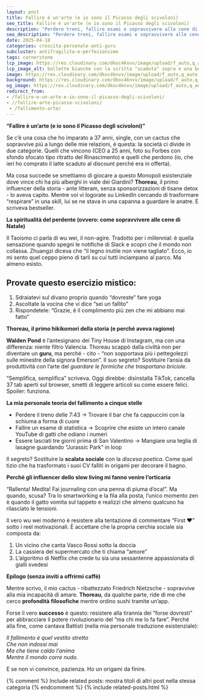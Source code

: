 ```yaml
---
layout: post
title: Fallire è un'arte (e io sono il Picasso degli scivoloni)
seo_title: Fallire è un'arte (e io sono il Picasso degli scivoloni)
description: "Perdere treni, fallire esami e sopravvivere alle cene di famiglia: una guida irriverente al successo attraverso gli scivoloni. Con Thoreau, cactus parlanti e l'arte di non fare i compiti a casa"
seo_description: "Perdere treni, fallire esami e sopravvivere alle cene di famiglia: una guida irriverente al successo attraverso gli scivoloni. Con Thoreau, cactus parlanti e l'arte di non fare i compiti a casa"
date: 2025-04-18
categories: crescita-personale-anti-guru
subcluster: antifragilita-e-perfezionismo
tags: cornerstone
lcp_image: https://res.cloudinary.com/dkoc4knvv/image/upload/f_auto,q_auto,dpr_auto,c_fill,g_auto,ar_16:9,w_1600/f_auto,q_auto,dpr_auto,c_fill,g_auto,ar_16:9,w_1600/v1756045411/fail_1600_ceuie0.webp
lcp_image_alt: bollette bianche con la scritta "scaduta" sopra e una bottiglia di birra aperta e altri fogli accartociati
image: https://res.cloudinary.com/dkoc4knvv/image/upload/f_auto,q_auto,dpr_auto,c_fill,g_auto,ar_16:9,w_1600/f_auto,q_auto,dpr_auto,c_fill,g_auto,ar_16:9,w_1600/v1756045411/fail_1600_ceuie0.webp
background: https://res.cloudinary.com/dkoc4knvv/image/upload/f_auto,q_auto,dpr_auto,c_fill,g_auto,ar_3:2,w_900/v1756045412/fail_600_dbf17q.jpg
og_image: https://res.cloudinary.com/dkoc4knvv/image/upload/f_auto,q_auto,dpr_auto,c_fill,g_auto,ar_16:9,w_1600/f_jpg,q_auto,c_fill,g_auto,ar_1.91:1,w_1200/v1756045412/v1756045411/fail_1600_ceuie0.webp
redirect_from:
- /fallire-e-un-arte-e-io-sono-il-picasso-degli-scivoloni/
- //fallire-arte-picasso-scivoloni/
 - /fallimento-arte/
---
```

**“Fallire è un’arte (e io sono il Picasso degli scivoloni)”**  

Se c’è una cosa che ho imparato a 37 anni, single, con un cactus che sopravvive più a lungo delle mie relazioni, è questa: la società ci divide in due categorie. Quelli che vincono (CEO a 25 anni, foto su Forbes con sfondo sfocato tipo ritratto del Rinascimento) e quelli che perdono (io, che ieri ho comprato il latte scaduto al discount perché era in offerta).  

Ma cosa succede se smettiamo di giocare a questo Monopoli esistenziale dove vince chi ha più alberghi in viale dei Giardini? **Thoreau**, il primo influencer della storia - ante litteram, senza sponsorizzazioni di tisane detox - lo aveva capito. Mentre voi vi logorate su LinkedIn cercando di trasformare “respirare” in una skill, lui se ne stava in una capanna a guardare le anatre. E scriveva bestseller.  

**La spiritualità del perdente (ovvero: come sopravvivere alle cene di Natale)**  

Il Taoismo ci parla di wu wei, il non-agire. Tradotto per i millennial: è quella sensazione quando spegni le notifiche di Slack e scopri che il mondo non collassa. Zhuangzi diceva che “il legno inutile non viene tagliato”. Ecco, io mi sento quel ceppo pieno di tarli su cui tutti inciampano al parco. Ma almeno esisto.  

## Provate questo esercizio mistico:  

1. Sdraiatevi sul divano proprio quando “dovreste” fare yoga  
2. Ascoltate la vocina che vi dice “sei un fallito”  
3. Rispondetele: “Grazie, è il complimento più zen che mi abbiano mai fatto”  

**Thoreau, il primo hikikomori della storia (e perché aveva ragione)**  

**Walden** **Pond** è l’antesignano dei Tiny House di Instagram, ma con una differenza: niente filtro Valencia. Thoreau scappò dalla civiltà non per diventare un **guru**, ma perché - cito - “non sopportava più i pettegolezzi sulle minestre della signora Emerson”. Il suo segreto? Sostituire l’ansia da produttività con l’arte del *guardare le formiche che trasportano briciole*.  

“Semplifica, semplifica” scriveva. Oggi direbbe: disinstalla TikTok, cancella 37 tab aperti sul browser, smetti di leggere articoli su come essere felici. Spoiler: funziona.  

**La mia personale teoria del fallimento a cinque stelle**  

- Perdere il treno delle 7:43 → Trovare il bar che fa cappuccini con la schiuma a forma di cuore  
- Fallire un esame di statistica → Scoprire che esiste un intero canale YouTube di gatti che odiano i numeri  
- Essere lasciati tre giorni prima di San Valentino → Mangiare una teglia di lasagne guardando “Jurassic Park” in loop  

Il segreto? Sostituire la **scalata** **sociale** con la *discesa poetica*. Come quel tizio che ha trasformato i suoi CV falliti in origami per decorare il bagno.  

**Perché gli influencer dello slow living mi fanno venire l’orticaria**  

“Rallenta! Medita! Fai journaling con una penna di piuma d’oca!”. Ma quando, scusa? Tra lo smartworking e la fila alla posta, l’unico momento zen è quando il gatto vomita sul tappeto e realizzi che almeno qualcuno ha rilasciato le tensioni.  

Il vero wu wei moderno è resistere alla tentazione di commentare “First ❤️” sotto i reel motivazionali. È accettare che la propria cerchia sociale sia composta da:  

1. Un vicino che canta Vasco Rossi sotto la doccia  
2. La cassiera del supermercato che ti chiama “amore”  
3. L’algoritmo di Netflix che crede tu sia una sessantenne appassionata di gialli svedesi  

**Epilogo (senza inviti a offrirmi caffè)**  

Mentre scrivo, il mio cactus - ribattezzato Friedrich Nietzsche - sopravvive alla mia incapacità di amare. **Thoreau**, da qualche parte, ride di me che cerco **profondità** **filosofiche** mentre ordino sushi tramite un’app.  

Forse il vero **successo** è questo: resistere alla tirannia dei “forse dovresti” per abbracciare il potere rivoluzionario del “ma chi me lo fa fare”. Perché alla fine, come cantava Battisti (nella mia personale traduzione esistenziale):  

*Il fallimento è quel vestito stretto*  
*Che non indossi mai*  
*Ma che tiene caldo l’anima*  
*Mentre il mondo corre nudo.*  

E se non vi convince, pazienza. Ho un origami da finire.

{% comment %} Include related posts: mostra titoli di altri post nella stessa categoria {% endcomment %}
{% include related-posts.html %}
